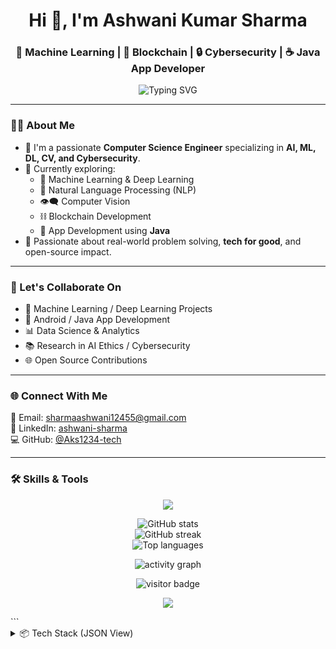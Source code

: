 <h1 align="center">Hi 👋, I'm Ashwani Kumar Sharma</h1>
<h3 align="center">🚀 Machine Learning | 🔗 Blockchain | 🔒 Cybersecurity | ☕ Java App Developer</h3>

<p align="center">
  <img src="https://readme-typing-svg.herokuapp.com?font=Fira+Code&duration=2000&pause=1000&color=00F7FF&center=true&vCenter=true&lines=Computer+Science+Engineer;AI+%7C+ML+%7C+DL+%7C+NLP+%7C+CV;Blockchain+%7C+Cybersecurity+%7C+Java+Development" alt="Typing SVG" />
</p>

---

### 👨‍💻 About Me

- 💼 I'm a passionate **Computer Science Engineer** specializing in **AI, ML, DL, CV, and Cybersecurity**.
- 🔭 Currently exploring:
  - 🤖 Machine Learning & Deep Learning
  - 🧠 Natural Language Processing (NLP)
  - 👁️‍🗨️ Computer Vision
  - ⛓️ Blockchain Development
  - 📱 App Development using **Java**
- 🎯 Passionate about real-world problem solving, **tech for good**, and open-source impact.

---

### 🤝 Let's Collaborate On

- 🧠 Machine Learning / Deep Learning Projects  
- 📱 Android / Java App Development  
- 📊 Data Science & Analytics  
- 📚 Research in AI Ethics / Cybersecurity  
- 🌐 Open Source Contributions

---

### 🌐 Connect With Me

📧 Email: [sharmaashwani12455@gmail.com](mailto:sharmaashwani12455@gmail.com)  
🔗 LinkedIn: [ashwani-sharma](https://www.linkedin.com/in/ashwani-sharma-119610250)  
💻 GitHub: [@Aks1234-tech](https://github.com/Aks1234-tech)

---

### 🛠️ Skills & Tools

<p align="center">
  <img src="https://skillicons.dev/icons?i=python,java,html,css,js,tensorflow,pytorch,opencv,mysql,git,github,matlab,vscode,solidity,firebase" />
</p>

<p align="center"> <img src="https://github-readme-stats.vercel.app/api?username=Aks1234-tech&show_icons=true&theme=tokyonight" alt="GitHub stats" /> <br/> <img src="https://github-readme-streak-stats.herokuapp.com/?user=Aks1234-tech&theme=tokyonight" alt="GitHub streak" /> <br/> <img src="https://github-readme-stats.vercel.app/api/top-langs/?username=Aks1234-tech&layout=compact&theme=tokyonight" alt="Top languages" /> </p>

<p align="center"> <img src="https://github-readme-activity-graph.cyclic.app/graph?username=Aks1234-tech&theme=react-dark" alt="activity graph"/> </p>

<p align="center"> <img src="https://komarev.com/ghpvc/?username=Aks1234-tech&label=Profile%20views&color=0e75b6&style=flat" alt="visitor badge"/> </p>

<p align="center"> <img src="https://quotes-github-readme.vercel.app/api?type=horizontal&theme=tokyonight" /> </p> ```

<details>
  <summary>📦 Tech Stack (JSON View)</summary>



```json
{
  "Languages": ["Python", "Java", "HTML", "CSS", "JavaScript"],
  "Libraries/Frameworks": ["TensorFlow", "Keras", "PyTorch", "Scikit-learn", "OpenCV"],
  "Tools": ["Git", "VS Code", "MATLAB", "Jupyter", "Google Colab"],
  "Blockchain": ["Solidity", "Ethereum", "IPFS"],
  "Other": ["Firebase", "MySQL", "ThingSpeak", "Simulink"]
}
